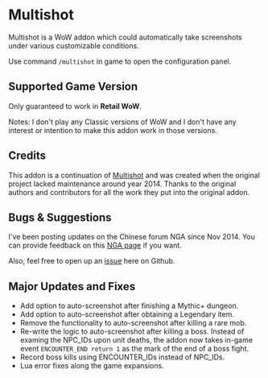 # Multishot
Multishot is a WoW addon which could automatically take screenshots under various customizable conditions. 

Use command `/multishot` in game to open the configuration panel.

## Supported Game Version
Only guaranteed to work in **Retail WoW**.

Notes: I don't play any Classic versions of WoW and I don't have any interest or intention to make this addon work in those versions.

## Credits
This addon is a continuation of [Multishot](https://www.curseforge.com/wow/addons/multishot) and was created when the original project lacked maintenance around year 2014. Thanks to the original authors and contributors for all the work they put into the original addon.

## Bugs & Suggestions
I've been posting updates on the Chinese forum NGA since Nov 2014. You can provide feedback on this [NGA page](https://bbs.nga.cn/read.php?tid=7534350) if you want.

Also, feel free to open up an [issue](https://github.com/Nukme/Multishot/issues) here on Github.

## Major Updates and Fixes
- Add option to auto-screenshot after finishing a Mythic+ dungeon.
- Add option to auto-screenshot after obtaining a Legendary item.
- Remove the functionality to auto-screenshot after killing a rare mob.
- Re-write the logic to auto-screenshot after killing a boss. Instead of examing the NPC_IDs upon unit deaths, the addon now takes in-game event `ENCOUNTER_END return 1` as the mark of the end of a boss fight.
- Record boss kills using ENCOUNTER_IDs instead of NPC_IDs.
- Lua error fixes along the game expansions.
